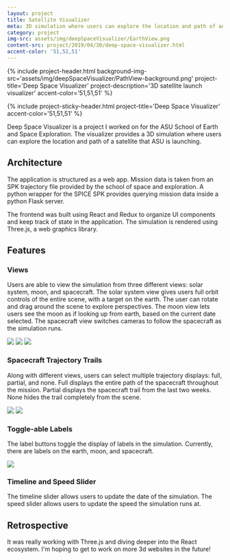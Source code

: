 ```yaml
---
layout: project
title: Satellite Visualizer
meta: 3D simulation where users can explore the location and path of an ASU satelitte launch.
category: project
img-src: assets/img/deepSpaceVisualizer/EarthView.png
content-src: project/2019/04/30/deep-space-visualizer.html
accent-color: '51,51,51'
---
```


{% include project-header.html
  background-img-src='assets/img/deepSpaceVisualizer/PathView-background.png'
  project-title='Deep Space Visualizer'
  project-description='3D satellite launch visualizer'
  accent-color='51,51,51'
%}

{% include project-sticky-header.html
  project-title='Deep Space Visualizer'
  accent-color='51,51,51'
%}

<div class='deepspace-visualizer'>

<p>
Deep Space Visualizer is a project I worked on for the ASU School of Earth and Space Exploration. The visualizer provides a 3D simulation where users can explore the location and path of a satellite that ASU is launching.
</p>

<h2>Architecture</h2>
<p>
The application is structured as a web app. Mission data is taken from an SPK trajectory file provided by the school of space and exploration. A python wrapper for the SPICE SPK provides querying mission data inside a python Flask server.

The frontend was built using React and Redux to organize UI components and keep track of state in the application. The simulation is rendered using Three.js, a web graphics library.
</p>

<h2>Features</h2>
<h3>Views</h3>
<p>
Users are able to view the simulation from three different views: solar system, moon, and spacecraft. The solar system view gives users full orbit controls of the entire scene, with a target on the earth. The user can rotate and drag around the scene to explore perspectives. The moon view lets users see the moon as if looking up from earth, based on the current date selected. The spacecraft view switches cameras to follow the spacecraft as the simulation runs.
</p>
<div class='stylish-scroll'>
  <div class='flex overflow-x-scroll'>
    <img src='assets/img/deepSpaceVisualizer/EarthView.png'/>
    <img src='assets/img/deepSpaceVisualizer/MoonView.png'/>
    <img src='assets/img/deepSpaceVisualizer/SpacecraftView.png'/>
  </div>
</div>

<h3>Spacecraft Trajectory Trails</h3>
<p>
Along with different views, users can select multiple trajectory displays: full, partial, and none. Full displays the entire path of the spacecraft throughout the mission. Partial displays the spacecraft trail from the last two weeks. None hides the trail completely from the scene.
</p>
<div class='stylish-scroll'>
  <div class='flex overflow-x-scroll'>
    <img src='assets/img/deepSpaceVisualizer/PathView.png'/>
    <img src='assets/img/deepSpaceVisualizer/PartialTrail.png'/>
  </div>
</div>

<h3>Toggle-able Labels</h3>
<p>
The label buttons toggle the display of labels in the simulation. Currently, there are labels on the earth, moon, and spacecraft.
</p>
<div class='stylish-scroll'>
  <div class='flex overflow-x-scroll'>
    <img src='assets/img/deepSpaceVisualizer/LabelScene.png'/>
  </div>
</div>

<h3>Timeline and Speed Slider</h3>
<p>
The timeline slider allows users to update the date of the simulation. The speed slider allows users to update the speed the simulation runs at.
</p>

<h2>Retrospective</h2>
<p>
It was really working with Three.js and diving deeper into the React ecosystem. I'm hoping to get to work on more 3d websites in the future!
</p>

</div>
